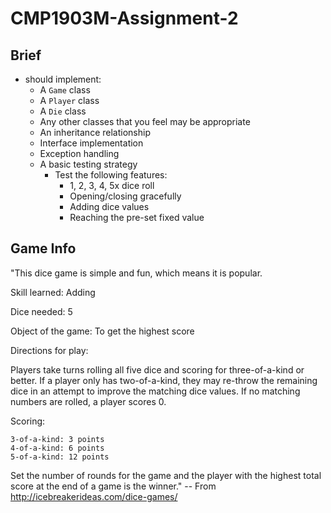 # CMP1903M-Assignment-2

## Brief

- should implement:
  - A `Game` class
  - A `Player` class
  - A `Die` class
  - Any other classes that you feel may be appropriate
  - An inheritance relationship
  - Interface implementation
  - Exception handling
  - A basic testing strategy
    - Test the following features:
      - 1, 2, 3, 4, 5x dice roll
      - Opening/closing gracefully
      - Adding dice values
      - Reaching the pre-set fixed value

## Game Info

"This dice game is simple and fun, which means it is popular.

Skill learned: Adding

Dice needed: 5

Object of the game: To get the highest score

Directions for play:

Players take turns rolling all five dice and scoring for three-of-a-kind or better. If a player only has two-of-a-kind, they may re-throw the remaining dice in an attempt to improve the matching dice values. If no matching numbers are rolled, a player scores 0.

Scoring:

    3-of-a-kind: 3 points
    4-of-a-kind: 6 points
    5-of-a-kind: 12 points

Set the number of rounds for the game and the player with the highest total score at the end of a game is the winner." -- From <http://icebreakerideas.com/dice-games/>

